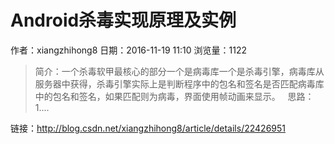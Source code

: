 # Android杀毒实现原理及实例
作者：xiangzhihong8
日期：2016-11-19 11:10
浏览量：1122
> 简介：一个杀毒软甲最核心的部分一个是病毒库一个是杀毒引擎，病毒库从服务器中获得，杀毒引擎实际上是判断程序中的包名和签名是否匹配病毒库中的包名和签名，如果匹配则为病毒，界面使用帧动画来显示。
 
思路：
1....

 链接：http://blog.csdn.net/xiangzhihong8/article/details/22426951
